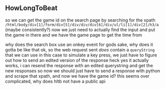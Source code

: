 ## HowLongToBeat
so we can get the game id on the search page by searching for the xpath `/html/body/div[1]/form/div[5]/div/div/div[6]/div/ul/li[1]/div[2]/h3/a` (maybe consistently?)
now we just need to actually find the input and put the game in there and we have the game page to get the time from

why does the search box use an onkey event for gods sake, why does it gotta be like that
ok, so the web request sent *does* contain a `queryString` that we can use in this case to simulate a key press, we just have to figure out how to send an edited version of the response
heck yes it actually works, i can resend the response with an edited querystring and get the new responses
so now we should just have to send a response with python and scrape that xpath, and now we have the game id?
this seems over complicated, why does hltb not have a public api
